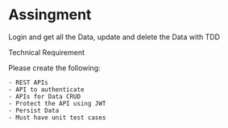 # Assingment 
Login and get all the Data, update and delete the Data with TDD


Technical Requirement

Please create the following:

    - REST APIs
    - API to authenticate
    - APIs for Data CRUD
    - Protect the API using JWT
    - Persist Data
    - Must have unit test cases

